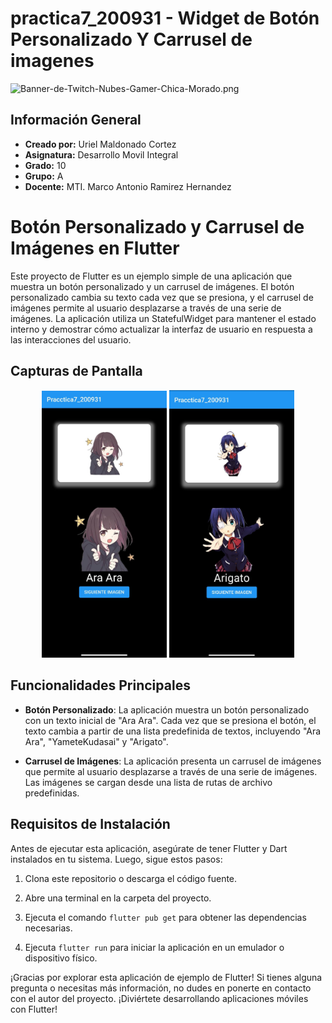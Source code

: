 # practica7_200931 - Widget de Botón Personalizado Y Carrusel de imagenes
![Banner-de-Twitch-Nubes-Gamer-Chica-Morado.png](https://i.postimg.cc/15q3LFXF/Banner-de-Twitch-Nubes-Gamer-Chica-Morado.png)
## Información General

- **Creado por:** Uriel Maldonado Cortez
- **Asignatura:** Desarrollo Movil Integral
- **Grado:** 10
- **Grupo:** A
- **Docente:** MTI. Marco Antonio Ramirez Hernandez
# Botón Personalizado y Carrusel de Imágenes en Flutter

Este proyecto de Flutter es un ejemplo simple de una aplicación que muestra un botón personalizado y un carrusel de imágenes. El botón personalizado cambia su texto cada vez que se presiona, y el carrusel de imágenes permite al usuario desplazarse a través de una serie de imágenes. La aplicación utiliza un StatefulWidget para mantener el estado interno y demostrar cómo actualizar la interfaz de usuario en respuesta a las interacciones del usuario.

## Capturas de Pantalla

<p align="center">
  <img src="./assets/a.jpeg" width="200" alt="Captura de Pantalla 1">
  <img src="./assets/b.jpeg" width="200" alt="Captura de Pantalla 2">
</p>

## Funcionalidades Principales

- **Botón Personalizado**: La aplicación muestra un botón personalizado con un texto inicial de "Ara Ara". Cada vez que se presiona el botón, el texto cambia a partir de una lista predefinida de textos, incluyendo "Ara Ara", "YameteKudasai" y "Arigato".

- **Carrusel de Imágenes**: La aplicación presenta un carrusel de imágenes que permite al usuario desplazarse a través de una serie de imágenes. Las imágenes se cargan desde una lista de rutas de archivo predefinidas.

## Requisitos de Instalación

Antes de ejecutar esta aplicación, asegúrate de tener Flutter y Dart instalados en tu sistema. Luego, sigue estos pasos:

1. Clona este repositorio o descarga el código fuente.

2. Abre una terminal en la carpeta del proyecto.

3. Ejecuta el comando `flutter pub get` para obtener las dependencias necesarias.

4. Ejecuta `flutter run` para iniciar la aplicación en un emulador o dispositivo físico.



¡Gracias por explorar esta aplicación de ejemplo de Flutter! Si tienes alguna pregunta o necesitas más información, no dudes en ponerte en contacto con el autor del proyecto. ¡Diviértete desarrollando aplicaciones móviles con Flutter!
